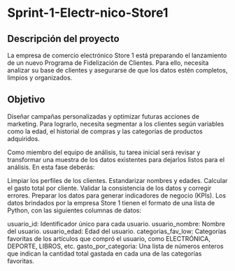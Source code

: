 # Sprint-1-Electr-nico-Store1

## Descripción del proyecto
La empresa de comercio electrónico Store 1 está preparando el lanzamiento de un nuevo Programa de Fidelización de Clientes. Para ello, necesita analizar su base de clientes y asegurarse de que los datos estén completos, limpios y organizados.

## Objetivo 
Diseñar campañas personalizadas y optimizar futuras acciones de marketing. Para lograrlo, necesita segmentar a los clientes según variables como la edad, el historial de compras y las categorías de productos adquiridos.

Como miembro del equipo de análisis, tu tarea inicial será revisar y transformar una muestra de los datos existentes para dejarlos listos para el análisis. En esta fase deberás:

Limpiar los perfiles de los clientes.
Estandarizar nombres y edades.
Calcular el gasto total por cliente.
Validar la consistencia de los datos y corregir errores.
Preparar los datos para generar indicadores de negocio (KPIs).
Los datos brindados por la empresa Store 1 tienen el formato de una lista de Python, con las siguientes columnas de datos:

usuario_id: Identificador único para cada usuario.
usuario_nombre: Nombre del usuario.
usuario_edad: Edad del usuario.
categorias_fav_low: Categorías favoritas de los artículos que compró el usuario, como ELECTRÓNICA, DEPORTE, LIBROS, etc.
gasto_por_categoria: Una lista de números enteros que indican la cantidad total gastada en cada una de las categorías favoritas.
